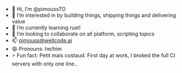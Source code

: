 - 👋 Hi, I’m @pimoussTO
- 👀 I’m interested in by building things, shipping things and delivering value
- 🌱 I’m currently learning rust!
- 💞️ I’m looking to collaborate on all platform, scripting topics
- 📫 pimouss@wellcode.ai
- 😄 Pronouns: he/him
- ⚡ Fun fact: Petit mais costaud. First day at work, I broked the full CI servers with only one line..

<!---
pimoussTO/pimoussTO is a ✨ special ✨ repository because its `README.md` (this file) appears on your GitHub profile.
You can click the Preview link to take a look at your changes.
--->
